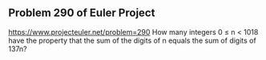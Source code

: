 ## Problem 290 of Euler Project 
https://www.projecteuler.net/problem=290
How many integers 0 ≤ n < 1018 have the property that the sum of the digits of n equals the sum of digits of 137n?